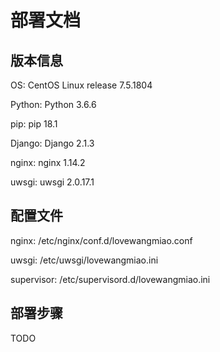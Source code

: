 # 部署文档

## 版本信息

OS: CentOS Linux release 7.5.1804

Python: Python 3.6.6

pip: pip 18.1

Django: Django 2.1.3

nginx: nginx 1.14.2

uwsgi: uwsgi 2.0.17.1

## 配置文件

nginx: /etc/nginx/conf.d/lovewangmiao.conf

uwsgi: /etc/uwsgi/lovewangmiao.ini

supervisor: /etc/supervisord.d/lovewangmiao.ini

## 部署步骤

TODO

